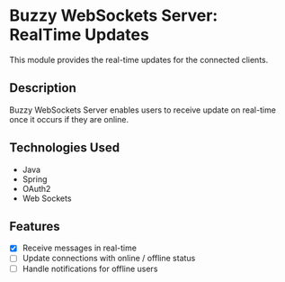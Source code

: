 # Buzzy WebSockets Server: RealTime Updates

This module provides the real-time updates for the connected clients.

## Description

Buzzy WebSockets Server enables users to receive update on real-time once it occurs if they are online.

## Technologies Used

- Java
- Spring
- OAuth2
- Web Sockets

## Features

- [x] Receive messages in real-time
- [ ] Update connections with online / offline status
- [ ] Handle notifications for offline users
